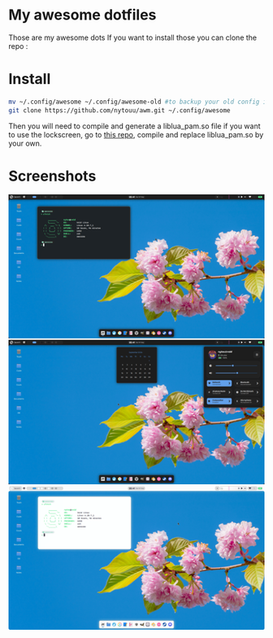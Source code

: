 



# My awesome dotfiles

Those are my awesome dots
If you want to install those you can clone the repo :


# Install


```sh
mv ~/.config/awesome ~/.config/awesome-old #to backup your old config if you have one
git clone https://github.com/nytouu/awm.git ~/.config/awesome
```

Then you will need to compile and generate a liblua_pam.so file if you want to 
use the lockscreen, go to [this repo](https://github.com/RMTT/lua-pam), compile
and replace liblua_pam.so by your own.


# Screenshots


![](https://raw.githubusercontent.com/nytouu/awm/master/night.png)
![](https://raw.githubusercontent.com/nytouu/awm/master/widgets.png)
![](https://raw.githubusercontent.com/nytouu/awm/master/day.png)
